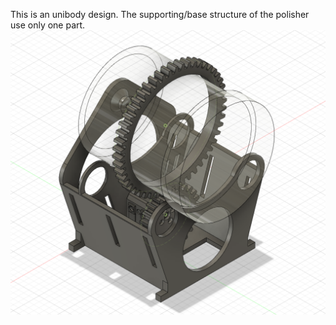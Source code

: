 This is an unibody design. The supporting/base structure of the polisher use only one part. 
<img src="design.png" width="600"/></a> <br />
